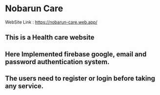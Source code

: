 # Nobarun Care

WebSite Link : https://nobarun-care.web.app/

## This is a Health care website
## Here Implemented firebase google, email and password authentication system.
## The users need to register or login before taking any service. 





